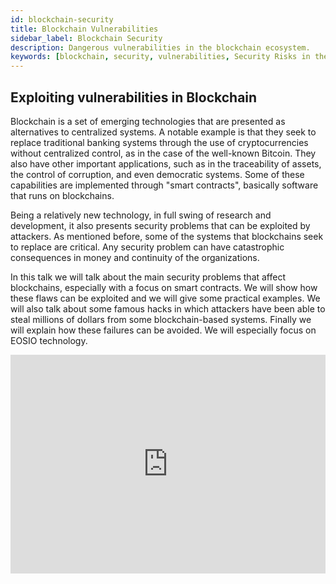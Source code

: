 ```yaml
---
id: blockchain-security
title: Blockchain Vulnerabilities
sidebar_label: Blockchain Security
description: Dangerous vulnerabilities in the blockchain ecosystem.
keywords: [blockchain, security, vulnerabilities, Security Risks in the Blockchain Ecosystem, EOSIO, EOS, EOS Costa Rica, eosio.io, What is Security, What is the Blockchain Security]
---
```

## Exploiting vulnerabilities in Blockchain

Blockchain is a set of emerging technologies that are presented as alternatives to centralized systems. A notable example is that they seek to replace traditional banking systems through the use of cryptocurrencies without centralized control, as in the case of the well-known Bitcoin. They also have other important applications, such as in the traceability of assets, the control of corruption, and even democratic systems. Some of these capabilities are implemented through "smart contracts", basically software that runs on blockchains.

Being a relatively new technology, in full swing of research and development, it also presents security problems that can be exploited by attackers. As mentioned before, some of the systems that blockchains seek to replace are critical. Any security problem can have catastrophic consequences in money and continuity of the organizations.

In this talk we will talk about the main security problems that affect blockchains, especially with a focus on smart contracts. We will show how these flaws can be exploited and we will give some practical examples. We will also talk about some famous hacks in which attackers have been able to steal millions of dollars from some blockchain-based systems. Finally we will explain how these failures can be avoided. We will especially focus on EOSIO technology.

<iframe width="100%" height="350" src="https://www.youtube.com/embed/tss1d0sow0o" frameBorder="0" allowFullScreen loading="lazy"></iframe> 